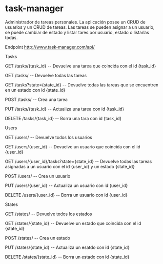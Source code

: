 # task-manager
Administrador de tareas personales. La aplicación posee un CRUD de usuarios y un CRUD de tareas. Las tareas se pueden asignar a un usuario, se puede cambiar de estado y listar tares por usuario, estado o listarlas todas.


Endpoint
http://www.task-manager.com/api/

Tasks

GET  /tasks/{task_id}         -- Devuelve una tarea que coincida con el id {task_id}

GET  /tasks/                  -- Devuelve todas las tareas

GET  /tasks?state={state_id}  -- Devuelve todas las tareas que se encuentren en un estado con id {state_id}

POST /tasks/                  -- Crea una tarea

PUT  /tasks/{task_id}         -- Actualiza una tarea con id {task_id}

DELETE  /tasks/{task_id}       -- Borra una tara con id {task_id}


Users

GET  /users/            -- Devuelve todos los usuarios

GET  /users/{user_id}   -- Devuelve un usuario que coincida con el id {user_id}

GET  /users/{user_id}/tasks?state={state_id}  -- Devuelve todas las tareas asignadas a un usuario con el id {user_id} y un estado {state_id}

POST /users/            -- Crea un usuario

PUT /users/{user_id}    -- Actualiza un usuario con id {user_id}

DELETE /users/{user_id} -- Borra un usuario con id {user_id}

States

GET  /states/            -- Devuelve todos los estados

GET  /states/{state_id}   -- Devuelve un estado que coincida con el id {state_id}

POST /states/            -- Crea un estado

PUT /states/{state_id}    -- Actualiza un esatdo con id {state_id}

DELETE /states/{state_id} -- Borra un estado con id {state_id}

